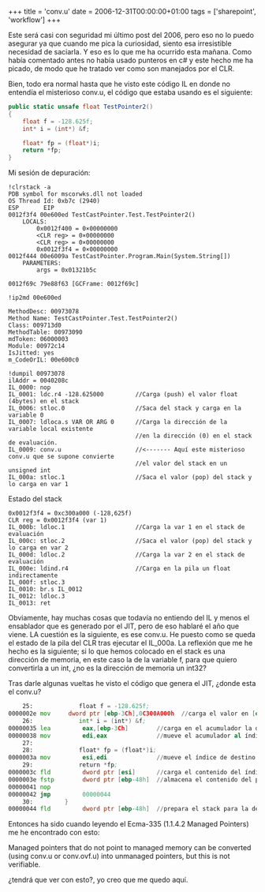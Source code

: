 +++
title = 'conv.u'
date = 2006-12-31T00:00:00+01:00
tags = ['sharepoint', 'workflow']
+++

Este será casi con seguridad mi último post del 2006, pero eso no lo puedo asegurar ya que cuando me pica la curiosidad, siento esa irresistible necesidad de saciarla. Y eso es lo que me ha ocurrido esta mañana. Como había comentado antes no había usado punteros en c# y este hecho me ha picado, de modo que he tratado ver como son manejados por el CLR.


Bien, todo era normal hasta que he visto este código IL en donde no entendía el misterioso conv.u,  el código que estaba usando es el siguiente:


```csharp	
public static unsafe float TestPointer2()
{
    float f = -128.625f;
    int* i = (int*) &f;

    float* fp = (float*)i;
    return *fp;
}
```

Mi sesión de depuración:

```
!clrstack -a
PDB symbol for mscorwks.dll not loaded
OS Thread Id: 0xb7c (2940)
ESP       EIP
0012f3f4 00e600ed TestCastPointer.Test.TestPointer2()
    LOCALS:
        0x0012f400 = 0×00000000
        <CLR reg> = 0×00000000
        <CLR reg> = 0×00000000
        0x0012f3f4 = 0×00000000
0012f444 00e6009a TestCastPointer.Program.Main(System.String[])
    PARAMETERS:
        args = 0x01321b5c

0012f69c 79e88f63 [GCFrame: 0012f69c] 

!ip2md 00e600ed

MethodDesc: 00973078
Method Name: TestCastPointer.Test.TestPointer2()
Class: 009713d0
MethodTable: 00973090
mdToken: 06000003
Module: 00972c14
IsJitted: yes
m_CodeOrIL: 00e600c0

!dumpil 00973078
ilAddr = 0040208c
IL_0000: nop
IL_0001: ldc.r4 -128.625000         //Carga (push) el valor float (4bytes) en el stack 
IL_0006: stloc.0                    //Saca del stack y carga en la variable 0  
IL_0007: ldloca.s VAR OR ARG 0      //Carga la dirección de la variable local existente
                                    //en la dirección (0) en el stack de evaluación. 
IL_0009: conv.u 		            //<------- Aquí este misterioso conv.u que se supone convierte
				                    //el valor del stack en un unsigned int
IL_000a: stloc.1                    //Saca el valor (pop) del stack y lo carga en var 1
```

Estado del stack

```
0x0012f3f4 = 0xc300a000 (-128,625f)
CLR reg = 0x0012f3f4 (var 1)
IL_000b: ldloc.1                    //Carga la var 1 en el stack de evaluación
IL_000c: stloc.2                    //Saca el valor (pop) del stack y lo carga en var 2
IL_000d: ldloc.2                    //Carga la var 2 en el stack de evaluación 
IL_000e: ldind.r4                   //Carga en la pila un float indirectamente 
IL_000f: stloc.3
IL_0010: br.s IL_0012
IL_0012: ldloc.3
IL_0013: ret 
````

Obviamente, hay muchas cosas que todavía no entiendo del IL y menos el ensablador que es generado por el JIT, pero de eso hablaré el año que viene. LA cuestión es la siguiente, es ese conv.u. He puesto como se queda el estado de la pila del CLR tras ejecutar el IL_000a. La reflexión que me he hecho es la siguiente; si lo que hemos colocado en el stack es una dirección de memoria, en este caso la de la variable f, para que quiero convertirla a un int, ¿no es la dirección de memoria un int32? 

Tras darle algunas vueltas he visto el código que genera el JIT, ¿donde esta el conv.u?

```asm	
    25:             float f = -128.625f;
0000002e mov     dword ptr [ebp-3Ch],0C300A000h  //carga el valor en [ebp-3Ch] (f)
    26:             int* i = (int*) &f;
00000035 lea         eax,[ebp-3Ch]        //carga en el acumulador la dirección de f
00000038 mov         edi,eax              //mueve el acumulador al índice de destino (edi) 
    27:
    28:             float* fp = (float*)i;
0000003a mov         esi,edi              //mueve el índice de destino al índice fuente (esi)  
    29:             return *fp;
0000003c fld         dword ptr [esi]      //carga el contenido del índice fuente como float 
0000003e fstp        dword ptr [ebp-48h]  //almacena el contenido del puntero base – 48h  
00000041 nop
00000042 jmp         00000044
    30:         }
00000044 fld         dword ptr [ebp-48h]  //prepara el stack para la devolución cargando el float
```

Entonces ha sido cuando leyendo el Ecma-335 (1.1.4.2 Managed Pointers) me he encontrado con esto:

Managed pointers that do not point to managed memory can be converted (using conv.u or conv.ovf.u) into unmanaged pointers, but this is not verifiable.

¿tendrá que ver con esto?, yo creo que me quedo aquí.